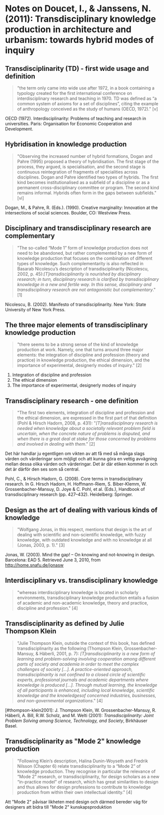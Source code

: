# Notes on Doucet, I., & Janssens, N. (2011): Transdisciplinary knowledge production in architecture and urbanism: towards hybrid modes of inquiry

## Transdisciplinarity (TD) - first wide usage and definition
>"the term only came into wide use after 1972, in a book containing a typology created for the first international conference on interdisciplinary research and teaching in 1970. TD was defined as “a common system of axioms for a set of disciplines”, citing the example of anthropology conceived as the study of humans (OECD, 1972)." [v]

OECD (1972). Interdisciplinarity: Problems of teaching and research in universities. Paris:
Organisation for Economic Cooperation and Development.

## Hybridisation in knowledge production
>"Observing the increased number of hybrid formations, Dogan and Pahre (1995) proposed a theory of hybridisation. The first stage of the process, they argued, is specialisation, and the second stage is continuous reintegration of fragments of specialities across disciplines. Dogan and Pahre identified two types of hybrids. The first kind becomes institutionalised as a subfield of a discipline or as a permanent cross-disciplinary committee or program. The second kind remains informal. Hybrids often form in the gaps between subfields." [vi]

Dogan, M., & Pahre, R. (Eds.). (1990). Creative marginality: Innovation at the intersections of
social sciences. Boulder, CO: Westview Press.

## Disciplinary and transdisciplinary research are complementary
>"The so-called “Mode 1” form of knowledge production does not need to be abandoned, but rather complemented by a new form of knowledge production that focuses on the combination of different types of knowledge. Such complementarity is also reflected in Basarab Nicolescu’s description of transdisciplinarity (Nicolescu, 2002, p. 45):_[T]ransdisciplinarity is nourished by disciplinary research; in turn, disciplinary research is clarified by transdisciplinary knowledge in a new and fertile way. In this sense, disciplinary and transdisciplinary research are not antagonistic but complementary_." [1]

Nicolescu, B. (2002). Manifesto of transdisciplinarity. New York: State University of New York
Press.

## The three major elements of transdisciplinary knowledge production
>"there seems to be a strong sense of the kind of knowledge production at work. Namely, one that turns around three major elements: the integration of discipline and profession (theory and practice) in knowledge production, the ethical dimension, and the importance of experimental, designerly modes of inquiry." [2]

1. Integration of discipline and profession
2. The ethical dimension
3. The importance of experimental, designerly modes of inquiry

## Transdisciplinary research - one definition
>"The first two elements, integration of discipline and profession and the ethical dimension, are expressed in the first part of that definition (Pohl & Hirsch Hadorn, 2008, p. 431): "_[T]ransdisciplinary research is needed when knowledge about a societally relevant problem field is uncertain, when the concrete nature of problems is disputed, and when there is a great deal at stake for those concerned by problems and involved in dealing with them_." [2]

Det här handlar ju egentligen om vikten av att få med så många slags värden och värderingar som möjligt och att kunna göra en vettig avvägning mellan dessa olika värden och värderingar. Det är där etiken kommer in och det är därför den ses som så central.

Pohl, C., & Hirsch Hadorn, G. (2008). Core terms in transdisciplinary research. In G. Hirsch
Hadorn, H. Hoffmann-Riem, S. Biber-Klemm, W. Grossenbacher-Mansuy, D. Joye & C. Pohl,
et al. (Eds.), Handbook of transdisciplinary research (pp. 427–432). Heidelberg: Springer.

## Design as the art of dealing with various kinds of knowledge
>"Wolfgang Jonas, in this respect, mentions that design is the art of dealing with scientific and non-scientific knowledge, with fuzzy knowledge, with outdated knowledge and with no knowledge at all (Jonas, 2003, p. 1)." [3]

Jonas, W. (2003). Mind the gap! – On knowing and not-knowing in design. Barcelona: EAD 5.
Retrieved June 3, 2010, from http://home.snafu.de/jonasw

## Interdisciplinary vs. transdisciplinary knowledge
>"whereas interdisciplinary knowledge is located in scholarly environments, transdisciplinary knowledge production entails a fusion of academic and non-academic knowledge, theory and practice, discipline and profession." [4]

## Transdisciplinarity as defined by Julie Thompson Klein
>"Julie Thompson Klein, outside the context of this book, has defined transdisciplinarity as the following (Thompson Klein, Grossenbacher-Mansuy, & Häberli, 2001, p. 7): _[T]ransdisciplinarity is a new form of learning and problem-solving involving cooperation among different parts of society and academia in order to meet the complex challenges of society [...]. A practice-oriented approach, transdisciplinarity is not confined to a closed circle of scientific experts, professional journals and academic departments where knowledge is produced [...]. Through mutual learning, the knowledge of all participants is enhanced, including local knowledge, scientific knowledge and the knowledgesof concerned industries, businesses, and non-governmental organizations_." [4]

 [#thompson-klein2001]: J. Thompson Klein, W. Grossenbacher-Mansuy, R. Häberli, A. Bill, R.W. Scholz, and M. Welti (2001): _Transdisciplinarity: Joint Problem Solving among Science, Technology, and Society_, Birkhäuser Basel.
 
## Transdisciplinarity as "Mode 2" knowledge production
>"Following Klein’s description, Halina Dunin-Woyseth and Fredrik Nilsson (Chapter 6) relate transdisciplinarity to a “Mode 2” of knowledge production. They recognise in particular the relevance of “Mode 2” research, or transdisciplinarity, for design scholars as a new “in-practice model” of research, which has great similarities to design and thus allows for design professions to contribute to knowledge production from within their own intellectual identity." [4]

Att "Mode 2" påvisar likheten med design och därmed bereder väg för designers att bidra till "Mode 2" kunskapsproduktion

